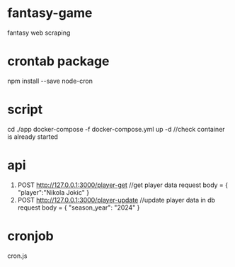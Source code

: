# fantasy-game
fantasy web scraping
# crontab package
npm install --save node-cron 

# script
cd ./app
docker-compose -f docker-compose.yml up -d //check container is already started 

# api
1. POST http://127.0.0.1:3000/player-get //get player data
    request body = {
        "player":"Nikola Jokic"
    }
2. POST http://127.0.0.1:3000/player-update //update player data in db
    request body = {
        "season_year": "2024"
    }
# cronjob
cron.js
